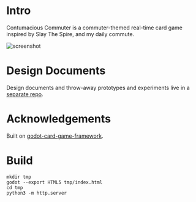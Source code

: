 # Intro

Contumacious Commuter is a commuter-themed real-time card game inspired by Slay The Spire, and my daily commute.

![screenshot](assets/screenshots/contumacious-commuter-demo.gif)

# Design Documents

Design documents and throw-away prototypes and experiments live in a [separate repo](https://github.com/juanuys/ccgdd).

# Acknowledgements

Built on [godot-card-game-framework](https://github.com/db0/godot-card-game-framework).

# Build

```
mkdir tmp
godot --export HTML5 tmp/index.html
cd tmp
python3 -m http.server
```
